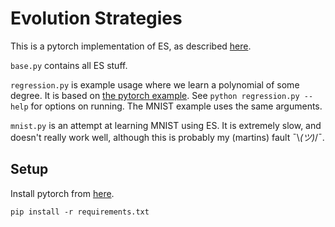 # Evolution Strategies

This is a pytorch implementation of ES, as described
[here](https://blog.openai.com/evolution-strategies/).

`base.py` contains all ES stuff.

`regression.py` is example usage where we learn a polynomial of some degree. It is based on
[the pytorch example](https://github.com/pytorch/examples/tree/master/regression).
See `python regression.py --help` for options on running. The MNIST example uses the same
arguments.

`mnist.py` is an attempt at learning MNIST using ES. It is extremely slow, and doesn't really work
well, although this is probably my (martins) fault ¯\\_(ツ)_/¯.

## Setup

Install pytorch from [here](http://pytorch.org).

```
pip install -r requirements.txt
```
